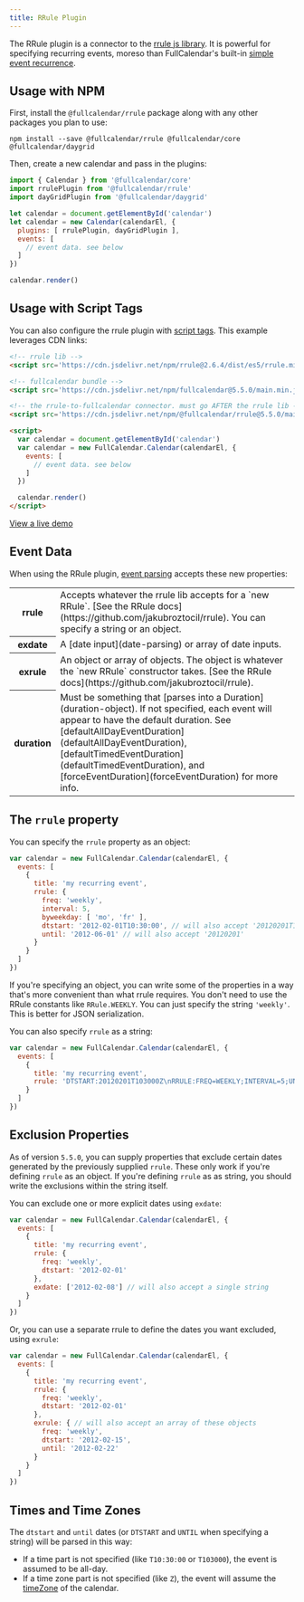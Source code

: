 ```yaml
---
title: RRule Plugin
---
```


The RRule plugin is a connector to the [rrule js library](https://github.com/jakubroztocil/rrule). It is powerful for specifying recurring events, moreso than FullCalendar's built-in [simple event recurrence](recurring-events).


## Usage with NPM

First, install the `@fullcalendar/rrule` package along with any other packages you plan to use:

```
npm install --save @fullcalendar/rrule @fullcalendar/core @fullcalendar/daygrid
```

Then, create a new calendar and pass in the plugins:

```js
import { Calendar } from '@fullcalendar/core'
import rrulePlugin from '@fullcalendar/rrule'
import dayGridPlugin from '@fullcalendar/daygrid'

let calendar = document.getElementById('calendar')
let calendar = new Calendar(calendarEl, {
  plugins: [ rrulePlugin, dayGridPlugin ],
  events: [
    // event data. see below
  ]
})

calendar.render()
```


## Usage with Script Tags

You can also configure the rrule plugin with [script tags](initialize-globals). This example leverages CDN links:

```html
<!-- rrule lib -->
<script src='https://cdn.jsdelivr.net/npm/rrule@2.6.4/dist/es5/rrule.min.js'></script>

<!-- fullcalendar bundle -->
<script src='https://cdn.jsdelivr.net/npm/fullcalendar@5.5.0/main.min.js'></script>

<!-- the rrule-to-fullcalendar connector. must go AFTER the rrule lib -->
<script src='https://cdn.jsdelivr.net/npm/@fullcalendar/rrule@5.5.0/main.global.min.js'></script>

<script>
  var calendar = document.getElementById('calendar')
  var calendar = new FullCalendar.Calendar(calendarEl, {
    events: [
      // event data. see below
    ]
  })

  calendar.render()
</script>
```

<a class='more-link' href='rrule-global-demo'>View a live demo</a>


## Event Data

When using the RRule plugin, [event parsing](event-parsing) accepts these new properties:

<table>
<tr>
<th>rrule</th>
<td markdown='1'>
Accepts whatever the rrule lib accepts for a `new RRule`. [See the RRule docs](https://github.com/jakubroztocil/rrule). You can specify a string or an object.
</td>
</tr>
<tr>
<th>exdate</th>
<td markdown='1'>
A [date input](date-parsing) or array of date inputs.
</td>
</tr>
<tr>
<th>exrule</th>
<td markdown='1'>
An object or array of objects. The object is whatever the `new RRule` constructor takes. [See the RRule docs](https://github.com/jakubroztocil/rrule).
</td>
</tr>
<tr>
<th>duration</th>
<td markdown='1'>
Must be something that [parses into a Duration](duration-object). If not specified, each event will appear to have the default duration. See [defaultAllDayEventDuration](defaultAllDayEventDuration), [defaultTimedEventDuration](defaultTimedEventDuration), and [forceEventDuration](forceEventDuration) for more info.
</td>
</tr>
</table>


## The `rrule` property

You can specify the `rrule` property as an object:

```js
var calendar = new FullCalendar.Calendar(calendarEl, {
  events: [
    {
      title: 'my recurring event',
      rrule: {
        freq: 'weekly',
        interval: 5,
        byweekday: [ 'mo', 'fr' ],
        dtstart: '2012-02-01T10:30:00', // will also accept '20120201T103000'
        until: '2012-06-01' // will also accept '20120201'
      }
    }
  ]
})
```

If you're specifying an object, you can write some of the properties in a way that's more convenient than what rrule requires. You don't need to use the RRule constants like `RRule.WEEKLY`. You can just specify the string `'weekly'`. This is better for JSON serialization.

You can also specify `rrule` as a string:

```js
var calendar = new FullCalendar.Calendar(calendarEl, {
  events: [
    {
      title: 'my recurring event',
      rrule: 'DTSTART:20120201T103000Z\nRRULE:FREQ=WEEKLY;INTERVAL=5;UNTIL=20120601;BYDAY=MO,FR'
    }
  ]
})
```


## Exclusion Properties

As of version `5.5.0`, you can supply properties that exclude certain dates generated by the previously supplied `rrule`. These only work if you're defining `rrule` as an object. If you're defining `rrule` as as string, you should write the exclusions within the string itself.

You can exclude one or more explicit dates using `exdate`:

```js
var calendar = new FullCalendar.Calendar(calendarEl, {
  events: [
    {
      title: 'my recurring event',
      rrule: {
        freq: 'weekly',
        dtstart: '2012-02-01'
      },
      exdate: ['2012-02-08'] // will also accept a single string
    }
  ]
})
```

Or, you can use a separate rrule to define the dates you want excluded, using `exrule`:

```js
var calendar = new FullCalendar.Calendar(calendarEl, {
  events: [
    {
      title: 'my recurring event',
      rrule: {
        freq: 'weekly',
        dtstart: '2012-02-01'
      },
      exrule: { // will also accept an array of these objects
        freq: 'weekly',
        dtstart: '2012-02-15',
        until: '2012-02-22'
      }
    }
  ]
})
```


## Times and Time Zones

The `dtstart` and `until` dates (or `DTSTART` and `UNTIL` when specifying a string) will be parsed in this way:

- If a time part is not specified (like `T10:30:00` or `T103000`), the event is assumed to be all-day.
- If a time zone part is not specified (like `Z`), the event will assume the [timeZone](timeZone) of the calendar.
